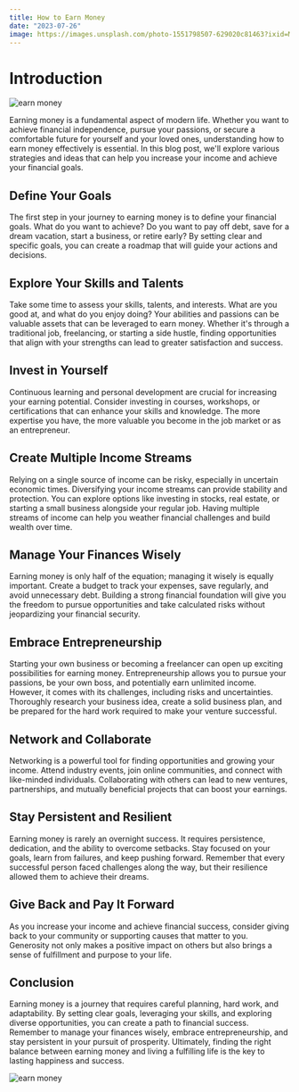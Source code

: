 ```yaml
---
title: How to Earn Money
date: "2023-07-26"
image: https://images.unsplash.com/photo-1551798507-629020c81463?ixid=MnwxMjA3fDB8MHxwaG90by1wYWdlfHx8fGVufDB8fHx8fA%3D%3D
---
```


# Introduction

![earn money](https://images.unsplash.com/photo-1551798507-629020c81463)

Earning money is a fundamental aspect of modern life. Whether you want to achieve financial independence, pursue your passions, or secure a comfortable future for yourself and your loved ones, understanding how to earn money effectively is essential. In this blog post, we'll explore various strategies and ideas that can help you increase your income and achieve your financial goals.

## Define Your Goals

The first step in your journey to earning money is to define your financial goals. What do you want to achieve? Do you want to pay off debt, save for a dream vacation, start a business, or retire early? By setting clear and specific goals, you can create a roadmap that will guide your actions and decisions.

## Explore Your Skills and Talents

Take some time to assess your skills, talents, and interests. What are you good at, and what do you enjoy doing? Your abilities and passions can be valuable assets that can be leveraged to earn money. Whether it's through a traditional job, freelancing, or starting a side hustle, finding opportunities that align with your strengths can lead to greater satisfaction and success.

## Invest in Yourself

Continuous learning and personal development are crucial for increasing your earning potential. Consider investing in courses, workshops, or certifications that can enhance your skills and knowledge. The more expertise you have, the more valuable you become in the job market or as an entrepreneur.

## Create Multiple Income Streams

Relying on a single source of income can be risky, especially in uncertain economic times. Diversifying your income streams can provide stability and protection. You can explore options like investing in stocks, real estate, or starting a small business alongside your regular job. Having multiple streams of income can help you weather financial challenges and build wealth over time.

## Manage Your Finances Wisely

Earning money is only half of the equation; managing it wisely is equally important. Create a budget to track your expenses, save regularly, and avoid unnecessary debt. Building a strong financial foundation will give you the freedom to pursue opportunities and take calculated risks without jeopardizing your financial security.

## Embrace Entrepreneurship

Starting your own business or becoming a freelancer can open up exciting possibilities for earning money. Entrepreneurship allows you to pursue your passions, be your own boss, and potentially earn unlimited income. However, it comes with its challenges, including risks and uncertainties. Thoroughly research your business idea, create a solid business plan, and be prepared for the hard work required to make your venture successful.

## Network and Collaborate

Networking is a powerful tool for finding opportunities and growing your income. Attend industry events, join online communities, and connect with like-minded individuals. Collaborating with others can lead to new ventures, partnerships, and mutually beneficial projects that can boost your earnings.

## Stay Persistent and Resilient

Earning money is rarely an overnight success. It requires persistence, dedication, and the ability to overcome setbacks. Stay focused on your goals, learn from failures, and keep pushing forward. Remember that every successful person faced challenges along the way, but their resilience allowed them to achieve their dreams.

## Give Back and Pay It Forward

As you increase your income and achieve financial success, consider giving back to your community or supporting causes that matter to you. Generosity not only makes a positive impact on others but also brings a sense of fulfillment and purpose to your life.

## Conclusion

Earning money is a journey that requires careful planning, hard work, and adaptability. By setting clear goals, leveraging your skills, and exploring diverse opportunities, you can create a path to financial success. Remember to manage your finances wisely, embrace entrepreneurship, and stay persistent in your pursuit of prosperity. Ultimately, finding the right balance between earning money and living a fulfilling life is the key to lasting happiness and success.

![earn money](https://images.unsplash.com/photo-1551798507-629020c81463)
